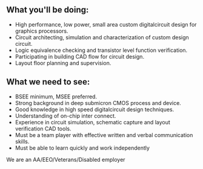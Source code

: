## What you'll be doing:
- High performance, low power, small area custom digitalcircuit design for graphics processors.
- Circuit architecting, simulation and characterization of custom design circuit.
- Logic equivalence checking and transistor level function verification.
- Participating in building CAD flow for circuit design.
- Layout floor planning and supervision.
 
## What we need to see:
- BSEE minimum, MSEE preferred.
- Strong background in deep submicron CMOS process and device.
- Good knowledge in high speed digitalcircuit design techniques.
- Understanding of on-chip inter connect.
- Experience in circuit simulation, schematic capture and layout verification CAD tools.
- Must be a team player with effective written and verbal communication skills.
- Must be able to learn quickly and work independently

We are an AA/EEO/Veterans/Disabled employer
